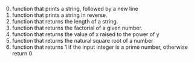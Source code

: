 0) function that prints a string, followed by a new line
1) function that prints a string in reverse.
2) function that returns the length of a string.
3) function that returns the factorial of a given number.
4) function that returns the value of x raised to the power of y
5) function that returns the natural square root of a number
6) function that returns 1 if the input integer is a prime number, otherwise return 0

